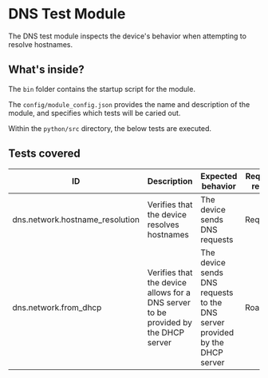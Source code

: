 # DNS Test Module

The DNS test module inspects the device's behavior when attempting to resolve hostnames.

## What's inside?

The ```bin``` folder contains the startup script for the module.

The ```config/module_config.json``` provides the name and description of the module, and specifies which tests will be caried out.

Within the ```python/src``` directory, the below tests are executed.

## Tests covered

| ID | Description | Expected behavior | Required result
|---|---|---|---|
| dns.network.hostname_resolution | Verifies that the device resolves hostnames | The device sends DNS requests | Required |
| dns.network.from_dhcp | Verifies that the device allows for a DNS server to be provided by the DHCP server | The device sends DNS requests to the DNS server provided by the DHCP server | Roadmap |